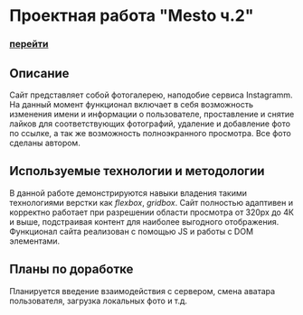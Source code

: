 
# Проектная работа "Mesto ч.2"

### [перейти](https://cookiepatov.github.io/mesto/)

## Описание

Сайт представляет собой фотогалерею, наподобие сервиса Instagramm. На данный момент функционал включает в себя возможность изменения имени и информации о пользователе, проставление и снятие лайков для соответствующих фотографий, удаление и добавление фото по ссылке, а так же возможность полноэкранного просмотра. Все фото сделаны автором.


## Используемые технологии и методологии

В данной работе демонстрируются навыки владения такими технологиями верстки как *flexbox*, *gridbox*. Сайт полностью адаптивен и корректно работает при разрешении области просмотра от 320px до 4К и выше, подстраивая контент для наиболее выгодного отображения. Функционал сайта реализован с помощью JS и работы с DOM элементами.

## Планы по доработке

Планируется введение взаимодействия с сервером, смена аватара пользователя, загрузка локальных фото и т.д.
